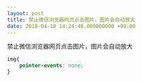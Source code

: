 ```yaml
---
layout: post
title: 禁止微信浏览器网页点击图片，图片会自动放大
date: 2018-04-18 14:24:48.000000000 +08:00
---
```

禁止微信浏览器网页点击图片，图片会自动放大

```css
img{ 
    pointer-events: none; 
}
```
